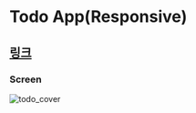 # Todo App(Responsive)

## [링크](https://www.juni-official.com/todo)

### Screen
![todo_cover](https://user-images.githubusercontent.com/38034518/118227046-d4b1a880-b4c2-11eb-9d6a-506b546d055c.png)

